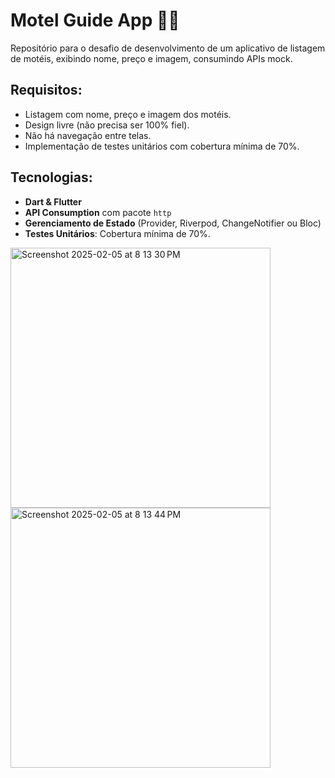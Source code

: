 # Motel Guide App 📍🏩

Repositório para o desafio de desenvolvimento de um aplicativo de listagem de motéis, exibindo nome, preço e imagem, consumindo APIs mock.

## Requisitos:

- Listagem com nome, preço e imagem dos motéis.
- Design livre (não precisa ser 100% fiel).
- Não há navegação entre telas.
- Implementação de testes unitários com cobertura mínima de 70%.

## Tecnologias:

- **Dart & Flutter**
- **API Consumption** com pacote `http`
- **Gerenciamento de Estado** (Provider, Riverpod, ChangeNotifier ou Bloc)
- **Testes Unitários**: Cobertura mínima de 70%.


<img width="416" alt="Screenshot 2025-02-05 at 8 13 30 PM" src="https://github.com/user-attachments/assets/8d26597d-9559-4200-85dd-2bdb9d0f59e1" />
<img width="416" alt="Screenshot 2025-02-05 at 8 13 44 PM" src="https://github.com/user-attachments/assets/8a14b72d-0938-4d85-8770-f821857e8ff8" />
